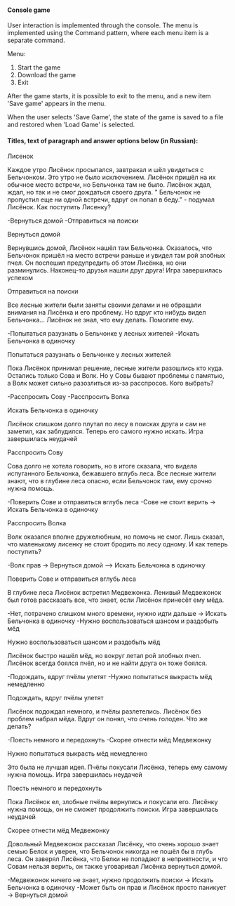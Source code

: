 #### Console game

User interaction is implemented through the console.
The menu is implemented using the Command pattern, where each menu item is a separate command.

Menu:
1. Start the game
2. Download the game
3. Exit

After the game starts, it is possible to exit to the menu, and a new item 'Save game' appears in the menu.

When the user selects 'Save Game', the state of the game is saved to a file and restored when 'Load Game' is selected.

#### Titles, text of paragraph and answer options below (in Russian):

Лисенок

Каждое утро Лисёнок просыпался, завтракал и шёл увидеться с Бельчонком. Это утро не было исключением. Лисёнок пришёл на их обычное место встречи, но Бельчонка там не было. Лисёнок ждал, ждал, но так и не смог дождаться своего друга. " Бельчонок не пропустил еще ни одной встречи, вдруг он попал в беду." - подумал Лисёнок. Как поступить Лисенку?

-Вернуться домой
-Отправиться на поиски

Вернуться домой

Вернувшись домой, Лисёнок нашёл там Бельчонка. Оказалось, что Бельчонок пришёл на место встречи раньше и увидел там рой злобных пчел. Он поспешил предупредить об этом Лисёнка, но они разминулись. Наконец-то друзья нашли друг друга! Игра завершилась успехом

Отправиться на поиски

Все лесные жители были заняты своими делами и не обращали внимания на Лисёнка и его проблему. Но вдруг кто нибудь видел Бельчонка... Лисёнок не знал, что ему делать. Помогите ему.

-Попытаться разузнать о Бельчонке у лесных жителей
-Искать Бельчонка в одиночку

Попытаться разузнать о Бельчонке у лесных жителей

Пока Лисёнок принимал решение, лесные жители разошлись кто куда. Остались только Сова и Волк. Но у Совы бывают проблемы с памятью, а Волк может сильно разозлиться из-за расспросов. Кого выбрать?

-Расспросить Сову
-Расспросить Волка

Искать Бельчонка в одиночку

Лисёнок слишком долго плутал по лесу в поисках друга и сам не заметил, как заблудился. Теперь его самого нужно искать. Игра завершилась неудачей

Расспросить Сову

Сова долго не хотела говорить, но в итоге сказала, что видела испуганного Бельчонка, бежавшего вглубь леса. Все лесные жители знают, что в глубине леса опасно, если Бельчонок там, ему срочно нужна помощь.

-Поверить Сове и отправиться вглубь леса
-Сове не стоит верить -> Искать Бельчонка в одиночку

Расспросить Волка

Волк оказался вполне дружелюбным, но помочь не смог. Лишь сказал, что маленькому лисенку не стоит бродить по лесу одному. И как теперь поступить?

-Волк прав -> Вернуться домой
--> Искать Бельчонка в одиночку

Поверить Сове и отправиться вглубь леса

В глубине леса Лисёнок встретил Медвежонка. Ленивый Медвежонок был готов рассказать все, что знает, если Лисёнок принесёт ему мёда.

-Нет, потрачено слишком много времени, нужно идти дальше -> Искать Бельчонка в одиночку
-Нужно воспользоваться шансом и раздобыть мёд

Нужно воспользоваться шансом и раздобыть мёд

Лисёнок быстро нашёл мёд, но вокруг летал рой злобных пчел. Лисёнок всегда боялся пчёл, но и не найти друга он тоже боялся.

-Подождать, вдруг пчёлы улетят
-Нужно попытаться выкрасть мёд немедленно

Подождать, вдруг пчёлы улетят

Лисёнок подождал немного, и пчёлы разлетелись. Лисёнок без проблем набрал мёда. Вдруг он понял, что очень голоден. Что же делать?

-Поесть немного и передохнуть
-Скорее отнести мёд Медвежонку

Нужно попытаться выкрасть мёд немедленно

Это была не лучшая идея. Пчёлы покусали Лисёнка, теперь ему самому нужна помощь. Игра завершилась неудачей

Поесть немного и передохнуть

Пока Лисёнок ел, злобные пчёлы вернулись и покусали его. Лисёнку нужна помощь, он не сможет продолжить поиски. Игра завершилась неудачей

Скорее отнести мёд Медвежонку

Довольный Медвежонок рассказал Лисёнку, что очень хорошо знает семью Белок и уверен, что Бельчонок никогда не пошёл бы в глубь леса. Он заверял Лисёнка, что Белки не попадают в неприятности, и что Совам нельзя верить, он также уговаривал Лисёнка вернуться домой.

-Медвежонок ничего не знает, нужно продолжить поиски -> Искать Бельчонка в одиночку
-Может быть он прав и Лисёнок просто паникует -> Вернуться домой

